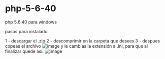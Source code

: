 # php-5-6-40
php 5.6.40 para windows

pasos para instalarlo

1 - descargar el .zip
2 - descomprimir en la carpeta que desees
3 - despues copeas el archivo ![image](https://user-images.githubusercontent.com/75922798/206252716-a2012870-66c2-4fda-9a90-cca03e04fe2e.png) y le cambias la extensión a .ini, para que al finalizar quede así.
![image](https://user-images.githubusercontent.com/75922798/206253033-b375a802-faff-4a54-b58f-2e15e5918da5.png)



